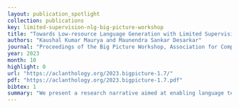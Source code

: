 ```yaml
---
layout: publication_spotlight
collection: publications
key: limited-supervision-nlg-big-picture-workshop
title: "Towards Low-resource Language Generation with Limited Supervision"
authors: "Kaushal Kumar Maurya and Maunendra Sankar Desarkar"
journal: "Proceedings of the Big Picture Workshop, Association for Computational Linguistics"
year: 2023
month: 10
highlight: 0
url: "https://aclanthology.org/2023.bigpicture-1.7/"
pdf: "https://aclanthology.org/2023.bigpicture-1.7.pdf"
bibtex: 1
summary: "We present a research narrative aimed at enabling language technology for multiple natural language generation (NLG) tasks in low-resource languages (LRLs). With approximately 7,000 languages spoken globally, many lack the resources required for model training. NLG applications for LRLs present two additional key challenges: (i) The training is more pronounced, and (ii) Zero-shot modeling is a viable research direction for scalability; however, generating zero-shot well-formed text in target LRLs is challenging. Addressing these concerns, this narrative introduces three promising research explorations that serve as a step toward enabling language technology for many LRLs. These approaches make effective use of transfer learning and limited supervision techniques for modeling. Evaluations were conducted mostly in the zero-shot setting, enabling scalability. This research narrative is an ongoing doctoral thesis."
---
```

